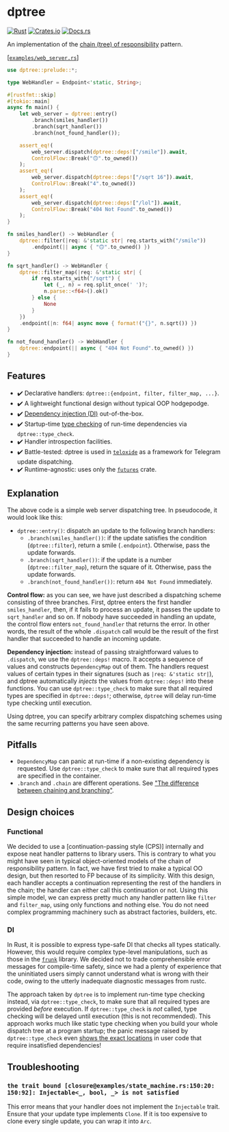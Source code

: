 # dptree
[![Rust](https://github.com/teloxide/dptree/actions/workflows/rust.yml/badge.svg)](https://github.com/teloxide/dptree/actions/workflows/rust.yml)
[![Crates.io](https://img.shields.io/crates/v/dptree.svg)](https://crates.io/crates/dptree)
[![Docs.rs](https://docs.rs/dptree/badge.svg)](https://docs.rs/dptree)

An implementation of the [chain (tree) of responsibility] pattern.

[[`examples/web_server.rs`](examples/web_server.rs)]
```rust
use dptree::prelude::*;

type WebHandler = Endpoint<'static, String>;

#[rustfmt::skip]
#[tokio::main]
async fn main() {
    let web_server = dptree::entry()
        .branch(smiles_handler())
        .branch(sqrt_handler())
        .branch(not_found_handler());

    assert_eq!(
        web_server.dispatch(dptree::deps!["/smile"]).await,
        ControlFlow::Break("🙃".to_owned())
    );
    assert_eq!(
        web_server.dispatch(dptree::deps!["/sqrt 16"]).await,
        ControlFlow::Break("4".to_owned())
    );
    assert_eq!(
        web_server.dispatch(dptree::deps!["/lol"]).await,
        ControlFlow::Break("404 Not Found".to_owned())
    );
}

fn smiles_handler() -> WebHandler {
    dptree::filter(|req: &'static str| req.starts_with("/smile"))
        .endpoint(|| async { "🙃".to_owned() })
}

fn sqrt_handler() -> WebHandler {
    dptree::filter_map(|req: &'static str| {
        if req.starts_with("/sqrt") {
            let (_, n) = req.split_once(' ')?;
            n.parse::<f64>().ok()
        } else {
            None
        }
    })
    .endpoint(|n: f64| async move { format!("{}", n.sqrt()) })
}

fn not_found_handler() -> WebHandler {
    dptree::endpoint(|| async { "404 Not Found".to_owned() })
}
```

## Features

 - ✔️ Declarative handlers: `dptree::{endpoint, filter, filter_map, ...}`.
 - ✔️ A lightweight functional design without typical OOP hodgepodge.
 - ✔️ [Dependency injection (DI)] out-of-the-box.
 - ✔️ Startup-time [type checking] of run-time dependencies via `dptree::type_check`.
 - ✔️ Handler introspection facilities.
 - ✔️ Battle-tested: dptree is used in [`teloxide`] as a framework for Telegram update dispatching.
 - ✔️ Runtime-agnostic: uses only the [`futures`] crate.

[Dependency injection (DI)]: https://en.wikipedia.org/wiki/Dependency_injection
[type checking]: https://github.com/teloxide/dptree/blob/master/examples/diagnostics.rs
[`teloxide`]: https://github.com/teloxide/teloxide
[`futures`]: https://github.com/rust-lang/futures-rs

## Explanation

The above code is a simple web server dispatching tree. In pseudocode, it would look like this:

 - `dptree::entry()`: dispatch an update to the following branch handlers:
   - `.branch(smiles_handler())`: if the update satisfies the condition (`dptree::filter`), return a smile (`.endpoint`). Otherwise, pass the update forwards.
   - `.branch(sqrt_handler())`: if the update is a number (`dptree::filter_map`), return the square of it. Otherwise, pass the update forwards.
   - `.branch(not_found_handler())`: return `404 Not Found` immediately.

**Control flow:** as you can see, we have just described a dispatching scheme consisting of three branches. First, dptree enters the first handler `smiles_handler`, then, if it fails to process an update, it passes the update to `sqrt_handler` and so on. If nobody have succeeded in handling an update, the control flow enters `not_found_handler` that returns the error. In other words, the result of the whole `.dispatch` call would be the result of the first handler that succeeded to handle an incoming update.

**Dependency injection:** instead of passing straightforward values to `.dispatch`, we use the `dptree::deps!` macro. It accepts a sequence of values and constructs `DependencyMap` out of them. The handlers request values of certain types in their signatures (such as `|req: &'static str|`), and dptree automatically _injects_ the values from `dptree::deps!` into these functions. You can use `dptree::type_check` to make sure that all required types are specified in `dptree::deps!`; otherwise, `dptree` will delay run-time type checking until execution.

Using dptree, you can specify arbitrary complex dispatching schemes using the same recurring patterns you have seen above.

[chain (tree) of responsibility]: https://en.wikipedia.org/wiki/Chain-of-responsibility_pattern

## Pitfalls

 - `DependencyMap` can panic at run-time if a non-existing dependency is requested. Use `dptree::type_check` to make sure that all required types are specified in the container.
 - `.branch` and `.chain` are different operations. See ["The difference between chaining and branching"](https://docs.rs/dptree/latest/dptree/struct.Handler.html#the-difference-between-chaining-and-branching).

## Design choices

### Functional

We decided to use a [continuation-passing style (CPS)] internally and expose neat handler patterns to library users. This is contrary to what you might have seen in typical object-oriented models of the chain of responsibility pattern. In fact, we have first tried to make a typical OO design, but then resorted to FP because of its simplicity. With this design, each handler accepts a continuation representing the rest of the handlers in the chain; the handler can either call this continuation or not. Using this simple model, we can express pretty much any handler pattern like `filter` and `filter_map`, using only functions and nothing else. You do not need complex programming machinery such as abstract factories, builders, etc.

### DI

In Rust, it is possible to express type-safe DI that checks all types statically. However, this would require complex type-level manipulations, such as those in the [`frunk`] library. We decided not to trade comprehensible error messages for compile-time safety, since we had a plenty of experience that the uninitiated users simply cannot understand what is wrong with their code, owing to the utterly inadequate diagnostic messages from rustc.

The approach taken by `dptree` is to implement run-time type checking instead, via `dptree::type_check`, to make sure that all required types are provided _before_ execution. If `dptree::type_check` is _not_ called, type checking will be delayed until execution (this is not recommended). This approach works much like static type checking when you build your whole dispatch tree at a program startup; the panic message raised by `dptree::type_check` even [shows the exact locations] in user code that require insatisfied dependencies!

[shows the exact locations]: https://github.com/teloxide/dptree/blob/master/examples/diagnostics.rs
[`frunk`]: https://github.com/lloydmeta/frunk

## Troubleshooting

### `the trait bound [closure@examples/state_machine.rs:150:20: 150:92]: Injectable<_, bool, _> is not satisfied`

This error means that your handler does not implement the `Injectable` trait. Ensure that your update type implements `Clone`. If it is too expensive to clone every single update, you can wrap it into `Arc`.
